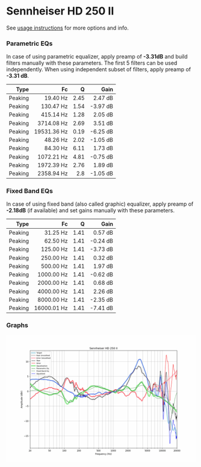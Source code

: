 # Sennheiser HD 250 II
See [usage instructions](https://github.com/jaakkopasanen/AutoEq#usage) for more options and info.

### Parametric EQs
In case of using parametric equalizer, apply preamp of **-3.31dB** and build filters manually
with these parameters. The first 5 filters can be used independently.
When using independent subset of filters, apply preamp of **-3.31 dB**.

| Type    | Fc          |    Q | Gain     |
|--------:|------------:|-----:|---------:|
| Peaking | 19.40 Hz    | 2.45 | 2.47 dB  |
| Peaking | 130.47 Hz   | 1.54 | -3.97 dB |
| Peaking | 415.14 Hz   | 1.28 | 2.05 dB  |
| Peaking | 3714.08 Hz  | 2.69 | 3.51 dB  |
| Peaking | 19531.36 Hz | 0.19 | -6.25 dB |
| Peaking | 48.26 Hz    | 2.02 | -1.05 dB |
| Peaking | 84.30 Hz    | 6.11 | 1.73 dB  |
| Peaking | 1072.21 Hz  | 4.81 | -0.75 dB |
| Peaking | 1972.39 Hz  | 2.76 | 1.89 dB  |
| Peaking | 2358.94 Hz  | 2.8  | -1.05 dB |

### Fixed Band EQs
In case of using fixed band (also called graphic) equalizer, apply preamp of **-2.18dB**
(if available) and set gains manually with these parameters.

| Type    | Fc          |    Q | Gain     |
|--------:|------------:|-----:|---------:|
| Peaking | 31.25 Hz    | 1.41 | 0.57 dB  |
| Peaking | 62.50 Hz    | 1.41 | -0.24 dB |
| Peaking | 125.00 Hz   | 1.41 | -3.73 dB |
| Peaking | 250.00 Hz   | 1.41 | 0.32 dB  |
| Peaking | 500.00 Hz   | 1.41 | 1.97 dB  |
| Peaking | 1000.00 Hz  | 1.41 | -0.62 dB |
| Peaking | 2000.00 Hz  | 1.41 | 0.68 dB  |
| Peaking | 4000.00 Hz  | 1.41 | 2.26 dB  |
| Peaking | 8000.00 Hz  | 1.41 | -2.35 dB |
| Peaking | 16000.01 Hz | 1.41 | -7.41 dB |

### Graphs
![](./Sennheiser%20HD%20250%20II.png)